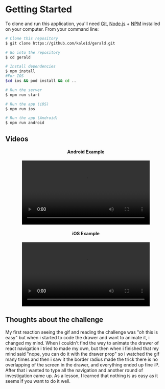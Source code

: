 

# Getting Started


To clone and run this application, you'll need [Git](https://git-scm.com), [Node.js](https://nodejs.org) + [NPM](https://www.npmjs.com) installed on your computer. From your command line:

```bash
# Clone this repository
$ git clone https://github.com/kale1d/gerald.git

# Go into the repository
$ cd gerald

# Install dependencies
$ npm install
#For IOS
$cd ios && pod install && cd ..

# Run the server
$ npm run start

# Run the app (iOS)
$ npm run ios

# Run the app (Android)
$ npm run android
```

## Videos 
<div align="center">
   <h4>Android Example</h4>
   <video src="https://github.com/kale1d/gerald/assets/36973947/0db90490-41ca-42d9-bf91-c6bb7960f031" width="400" />
</div>

<div align="center">
<h4>iOS Example</h4>
   <video src="https://github.com/kale1d/gerald/assets/36973947/ad9930b3-40e0-46d3-9d9b-9dd7cd79f6c4" width="400" />
</div>


## Thoughts about the challenge 

My first reaction seeing the gif and reading the challenge was "oh this is easy" but when i started to code the drawer and want to animate it, i changed my mind. When i couldn't find the way to animate the drawer of react navigation i tried to made my own, but then when i finished that my mind said "nope, you can do it with the drawer prop" so i watched the gif many times and then i saw it the border radius made the trick there is no overlapping of the screen in the drawer, and everything ended up fine :P.
After that i wanted to type all the navigation and another round of investigation came up. As a lesson, I learned that nothing is as easy as it seems if you want to do it well.


